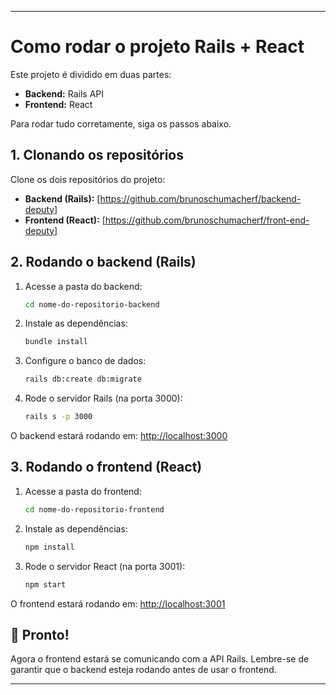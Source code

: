 
---

# Como rodar o projeto Rails + React

Este projeto é dividido em duas partes:

* **Backend:** Rails API
* **Frontend:** React

Para rodar tudo corretamente, siga os passos abaixo.

## 1. Clonando os repositórios

Clone os dois repositórios do projeto:

* **Backend (Rails):** \[https://github.com/brunoschumacherf/backend-deputy]
* **Frontend (React):** \[https://github.com/brunoschumacherf/front-end-deputy]

## 2. Rodando o backend (Rails)

1. Acesse a pasta do backend:

   ```bash
   cd nome-do-repositorio-backend
   ```

2. Instale as dependências:

   ```bash
   bundle install
   ```

3. Configure o banco de dados:

   ```bash
   rails db:create db:migrate
   ```

4. Rode o servidor Rails (na porta 3000):

   ```bash
   rails s -p 3000
   ```

O backend estará rodando em: [http://localhost:3000](http://localhost:3000)

## 3. Rodando o frontend (React)

1. Acesse a pasta do frontend:

   ```bash
   cd nome-do-repositorio-frontend
   ```

2. Instale as dependências:

   ```bash
   npm install
   ```

3. Rode o servidor React (na porta 3001):

   ```bash
   npm start
   ```

O frontend estará rodando em: [http://localhost:3001](http://localhost:3001)

## 🚀 Pronto!

Agora o frontend estará se comunicando com a API Rails. Lembre-se de garantir que o backend esteja rodando antes de usar o frontend.

---

